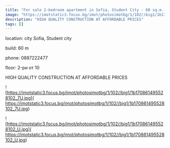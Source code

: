 ```yaml
---
title: "For sale 2-bedroom apartment in Sofia, Student City - 60 sq.m. / 92300 EUR :: imot.bg Advertisement"
image: "https://imotstatic3.focus.bg/imot/photosimotbg/1/102//big1/1b170861495528102_BU.jpg"
description: "HIGH QUALITY CONSTRUCTION AT AFFORDABLE PRICES"
tags: []
---
```


location: city Sofia, Student city

build: 60 m

phone: 0887222477

floor: 2-ри от 10

HIGH QUALITY CONSTRUCTION AT AFFORDABLE PRICES


![https://imotstatic3.focus.bg/imot/photosimotbg/1/102//big1/1b170861495528102_7U.jpg]( https://imotstatic3.focus.bg/imot/photosimotbg/1/102//big1/1b170861495528102_7U.jpg)


![https://imotstatic3.focus.bg/imot/photosimotbg/1/102//big1/1b170861495528102_U.jpg]( https://imotstatic3.focus.bg/imot/photosimotbg/1/102//big1/1b170861495528102_U.jpg)


